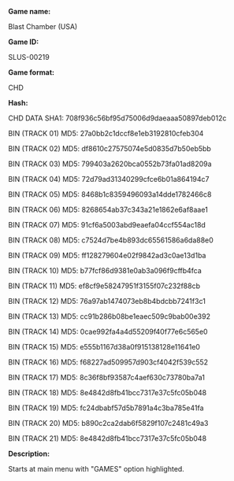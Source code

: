 ﻿**Game name:**

Blast Chamber (USA)

**Game ID:**

SLUS-00219

**Game format:**

CHD

**Hash:**

CHD DATA SHA1: 708f936c56bf95d75006d9daeaaa50897deb012c

BIN (TRACK 01) MD5: 27a0bb2c1dccf8e1eb3192810cfeb304

BIN (TRACK 02) MD5: df8610c27575074e5d0835d7b50eb5bb

BIN (TRACK 03) MD5: 799403a2620bca0552b73fa01ad8209a

BIN (TRACK 04) MD5: 72d79ad31340299cfce6b01a864194c7

BIN (TRACK 05) MD5: 8468b1c8359496093a14dde1782466c8

BIN (TRACK 06) MD5: 8268654ab37c343a21e1862e6af8aae1

BIN (TRACK 07) MD5: 91cf6a5003abd9eaefa04ccf554ac18d

BIN (TRACK 08) MD5: c7524d7be4b893dc65561586a6da88e0

BIN (TRACK 09) MD5: ff128279604e02f9842ad3c0ae13d1ba

BIN (TRACK 10) MD5: b77fcf86d9381e0ab3a096f9cffb4fca

BIN (TRACK 11) MD5: ef8cf9e58247951f3155f07c232f88cb

BIN (TRACK 12) MD5: 76a97ab1474073eb8b4bdcbb7241f3c1

BIN (TRACK 13) MD5: cc91b286b08be1eaec509c9bab00e392

BIN (TRACK 14) MD5: 0cae992fa4a4d55209f40f77e6c565e0

BIN (TRACK 15) MD5: e555b1167d38a0f915138128e11641e0

BIN (TRACK 16) MD5: f68227ad509957d903cf4042f539c552

BIN (TRACK 17) MD5: 8c36f8bf93587c4aef630c73780ba7a1

BIN (TRACK 18) MD5: 8e4842d8fb41bcc7317e37c5fc05b048

BIN (TRACK 19) MD5: fc24dbabf57d5b7891a4c3ba785e41fa

BIN (TRACK 20) MD5: b890c2ca2dab6f5829f107c2481c49a3

BIN (TRACK 21) MD5: 8e4842d8fb41bcc7317e37c5fc05b048

**Description:**

Starts at main menu with "GAMES" option highlighted.